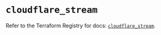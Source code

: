 # `cloudflare_stream`

Refer to the Terraform Registry for docs: [`cloudflare_stream`](https://registry.terraform.io/providers/cloudflare/cloudflare/5.1.0/docs/resources/stream).
